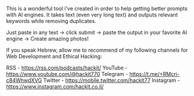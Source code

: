 This is a wonderful tool i've created in order to help getting better prompts with AI engines. It takes text (even very long text) and outputs relevant keywords while removing duplicates.

Just paste in any text -> click submit -> paste the output in your favorite AI engine -> Create amazing photos!

If you speak Hebrew, allow me to recommend of my following channels for Web Development and Ethical Hacking:

RSS - https://rss.com/podcasts/hackit/
YouTube - https://www.youtube.com/@hackit770
Telegram - https://t.me/+RMcri-c84WhwdXVG
Twitter - https://mobile.twitter.com/hackit77
Instagram - https://www.instagram.com/hackit.co.il/
